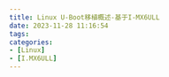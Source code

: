 ```yaml
---
title: Linux U-Boot移植概述-基于I-MX6ULL
date: 2023-11-28 11:16:54
tags:
categories:
- [Linux]
- [I.MX6ULL]
---
```

